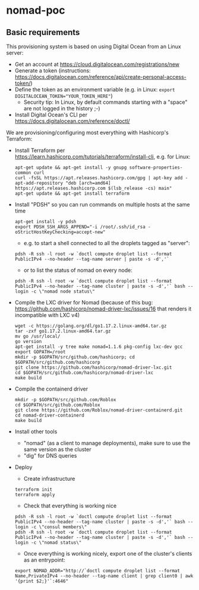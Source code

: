 # nomad-poc

## Basic requirements

This provisioning system is based on using Digital Ocean from an Linux server:

- Get an account at https://cloud.digitalocean.com/registrations/new
- Generate a token (instructions: https://docs.digitalocean.com/reference/api/create-personal-access-token/)
- Define the token as an environment variable (e.g. in Linux: `export DIGITALOCEAN_TOKEN="YOUR_TOKEN_HERE"`)
  - Security tip: In Linux, by default commands starting with a "space" are not logged in the history ;-)
- Install Digital Ocean's CLI per https://docs.digitalocean.com/reference/doctl/ 

We are provisioning/configuring most everything with Hashicorp's Terraform:

- Install Terraform per https://learn.hashicorp.com/tutorials/terraform/install-cli, e.g. for Linux:
  ```
  apt-get update && apt-get install -y gnupg software-properties-common curl
  curl -fsSL https://apt.releases.hashicorp.com/gpg | apt-key add -
  apt-add-repository "deb [arch=amd64] https://apt.releases.hashicorp.com $(lsb_release -cs) main"
  apt-get update && apt-get install terraform
  ```

- Install "PDSH" so you can run commands on multiple hosts at the same time
  ```
  apt-get install -y pdsh
  export PDSH_SSH_ARGS_APPEND="-i /root/.ssh/id_rsa -oStrictHostKeyChecking=accept-new"
  ```
  - e.g. to start a shell connected to all the droplets tagged as "server":
  ```
  pdsh -R ssh -l root -w `doctl compute droplet list --format PublicIPv4 --no-header --tag-name server | paste -s -d','`
  ```
  - or to list the status of nomad on every node:
  ```
  pdsh -R ssh -l root -w `doctl compute droplet list --format PublicIPv4 --no-header --tag-name cluster | paste -s -d','` bash --login -c \"nomad node status\"
  ```

- Compile the LXC driver for Nomad (because of this bug: https://github.com/hashicorp/nomad-driver-lxc/issues/16 that renders it incompatible with LXC v4)
  ```
  wget -c https://golang.org/dl/go1.17.2.linux-amd64.tar.gz
  tar -zxf go1.17.2.linux-amd64.tar.gz 
  mv go /usr/local/
  go version
  apt-get install -y tree make nomad=1.1.6 pkg-config lxc-dev gcc
  export GOPATH=/root
  mkdir -p $GOPATH/src/github.com/hashicorp; cd $GOPATH/src/github.com/hashicorp
  git clone https://github.com/hashicorp/nomad-driver-lxc.git
  cd $GOPATH/src/github.com/hashicorp/nomad-driver-lxc
  make build
  ```
- Compile the containerd driver
  ```
  mkdir -p $GOPATH/src/github.com/Roblox
  cd $GOPATH/src/github.com/Roblox
  git clone https://github.com/Roblox/nomad-driver-containerd.git
  cd nomad-driver-containerd
  make build
  ```

- Install other tools
  - "nomad" (as a client to manage deployments), make sure to use the same version as the cluster
  - "dig" for DNS queries

- Deploy
  - Create infrastructure
  ```
  terraform init
  terraform apply
  ```
    - Check that everything is working nice
    ```
    pdsh -R ssh -l root -w `doctl compute droplet list --format PublicIPv4 --no-header --tag-name cluster | paste -s -d','` bash --login -c \"consul members\"
    pdsh -R ssh -l root -w `doctl compute droplet list --format PublicIPv4 --no-header --tag-name cluster | paste -s -d','` bash --login -c \"nomad status\"
    ```
  - Once everything is working nicely, export one of the cluster's clients as an entrypoint:
  ```
  export NOMAD_ADDR="http://`doctl compute droplet list --format Name,PrivateIPv4 --no-header --tag-name client | grep client0 | awk '{print $2;}'`:4646"
  ```
